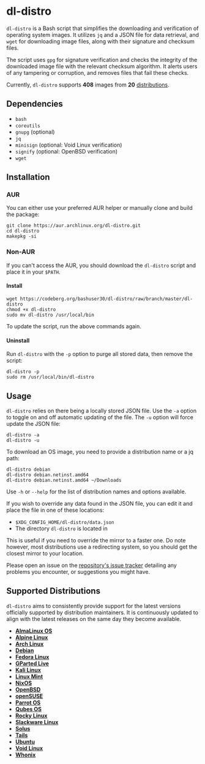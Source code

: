 # dl-distro

`dl-distro` is a Bash script that simplifies the downloading and verification
of operating system images. It utilizes `jq` and a JSON file for data
retrieval, and `wget` for downloading image files, along with their signature
and checksum files.

The script uses `gpg` for signature verification and checks the integrity of
the downloaded image file with the relevant checksum algorithm. It alerts users
of any tampering or corruption, and removes files that fail these checks.

Currently, `dl-distro` supports **408** images from **20** [distributions](
#supported-distributions).

## Dependencies

- `bash`
- `coreutils`
- `gnupg` (optional)
- `jq`
- `minisign` (optional: Void Linux verification)
- `signify` (optional: OpenBSD verification)
- `wget`

## Installation

### AUR

You can either use your preferred AUR helper or manually clone and build the
package:

```
git clone https://aur.archlinux.org/dl-distro.git
cd dl-distro
makepkg -si
```

### Non-AUR

If you can't access the AUR, you should download the `dl-distro` script and
place it in your `$PATH`.

#### Install

```
wget https://codeberg.org/bashuser30/dl-distro/raw/branch/master/dl-distro
chmod +x dl-distro
sudo mv dl-distro /usr/local/bin
```

To update the script, run the above commands again.

#### Uninstall

Run `dl-distro` with the `-p` option to purge all stored data, then remove the
script:

```
dl-distro -p
sudo rm /usr/local/bin/dl-distro
```

## Usage

`dl-distro` relies on there being a locally stored JSON file. Use the `-a`
option to toggle on and off automatic updating of the file. The `-u` option
will force update the JSON file:

```
dl-distro -a
dl-distro -u
```

To download an OS image, you need to provide a distribution name or a jq path:

```
dl-distro debian
dl-distro debian.netinst.amd64
dl-distro debian.netinst.amd64 ~/Downloads
```

Use `-h` or `--help` for the list of distribution names and options available.

If you wish to override any data found in the JSON file, you can edit it and
place the file in one of these locations:

- `$XDG_CONFIG_HOME/dl-distro/data.json`
- The directory `dl-distro` is located in

This is useful if you need to override the mirror to a faster one. Do note
however, most distributions use a redirecting system, so you should get the
closest mirror to your location.

Please open an issue on the [repository's issue tracker](
https://codeberg.org/bashuser30/dl-distro/issues) detailing any problems you
encounter, or suggestions you might have.

## Supported Distributions

`dl-distro` aims to consistently provide support for the latest versions
officially supported by distribution maintainers. It is continuously updated to
align with the latest releases on the same day they become available.

- [**AlmaLinux OS**](https://almalinux.org)
- [**Alpine Linux**](https://alpinelinux.org)
- [**Arch Linux**](https://archlinux.org)
- [**Debian**](https://debian.org)
- [**Fedora Linux**](https://fedoraproject.org)
- [**GParted Live**](https://gparted.org)
- [**Kali Linux**](https://kali.org)
- [**Linux Mint**](https://linuxmint.com)
- [**NixOS**](https://nixos.org)
- [**OpenBSD**](https://openbsd.org)
- [**openSUSE**](https://opensuse.org)
- [**Parrot OS**](https://parrotlinux.org)
- [**Qubes OS**](https://qubes-os.org)
- [**Rocky Linux**](https://rockylinux.org)
- [**Slackware Linux**](https://www.slackware.com)
- [**Solus**](https://getsol.us)
- [**Tails**](https://tails.net)
- [**Ubuntu**](https://ubuntu.com)
- [**Void Linux**](https://voidlinux.org)
- [**Whonix**](https://whonix.org)
